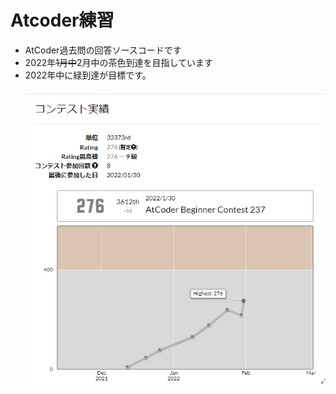 # Atcoder練習
- AtCoder過去問の回答ソースコードです <br>
- 2022年~~1月中~~2月中の茶色到達を目指しています <br>
- 2022年中に緑到達が目標です。<br>
　　
![imag](https://github.com/daichiterazawa/Atcoder/blob/master/img/21.png)

